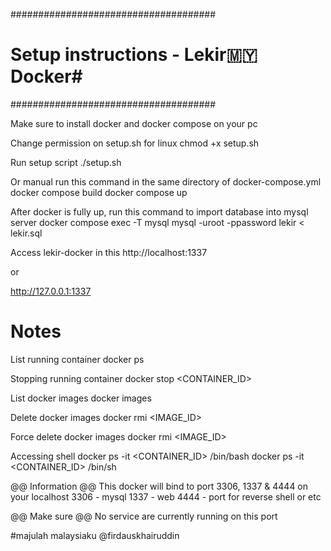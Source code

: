 #####################################
# Setup instructions - Lekir🇲🇾Docker#
#####################################

Make sure to install docker and docker compose on your pc

Change permission on setup.sh for linux
chmod +x setup.sh

Run setup script
./setup.sh

Or manual run this command in the same directory of docker-compose.yml
docker compose build
docker compose up

After docker is fully up, run this command to import database into mysql server
docker compose exec -T mysql mysql -uroot -ppassword lekir < lekir.sql

Access lekir-docker in this
http://localhost:1337

or

http://127.0.0.1:1337


# Notes
List running container
docker ps

Stopping running container
docker stop <CONTAINER_ID>

List docker images
docker images

Delete docker images
docker rmi <IMAGE_ID>

Force delete docker images
docker rmi <IMAGE_ID>

Accessing shell
docker ps -it <CONTAINER_ID> /bin/bash
docker ps -it <CONTAINER_ID> /bin/sh




@@ Information @@
This docker will bind to port 3306, 1337 & 4444 on your localhost
3306 - mysql
1337 - web
4444 - port for reverse shell or etc

@@ Make sure @@
No service are currently running on this port



#majulah malaysiaku @firdauskhairuddin